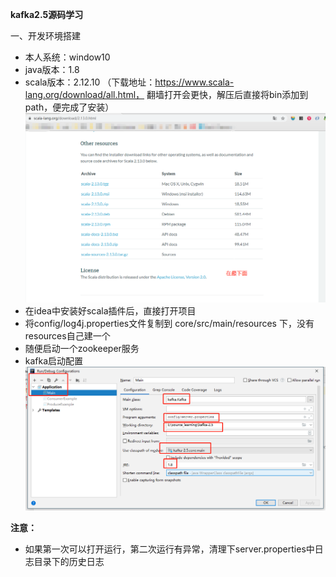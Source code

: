 **kafka2.5源码学习**

一、开发环境搭建

- 本人系统：window10
- java版本：1.8
- scala版本：2.12.10  （下载地址：https://www.scala-lang.org/download/all.html， 翻墙打开会更快，解压后直接将bin添加到path，便完成了安装）![scala](pictures/scala_download.png)
- 在idea中安装好scala插件后，直接打开项目
- 将config/log4j.properties文件复制到   core/src/main/resources 下，没有resources自己建一个
- 随便启动一个zookeeper服务
- kafka启动配置![start](pictures/start.png)

**注意：**

- 如果第一次可以打开运行，第二次运行有异常，清理下server.properties中日志目录下的历史日志
